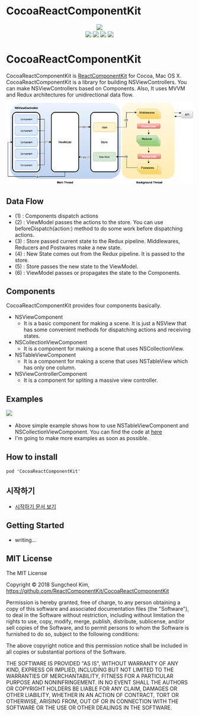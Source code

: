 # CocoaReactComponentKit

<div align="center">
	<img src="https://raw.githubusercontent.com/ReactComponentKit/ReactComponentKit/master/art/logo.png">
</div>

<div align="center">
	<img src="https://img.shields.io/badge/OSX-%3E%3D%2010.11-green.svg" />
	<img src="https://img.shields.io/badge/Swift-%3E%3D%204.2-orange.svg" />
	<img src="https://img.shields.io/cocoapods/v/CocoaReactComponentKit.svg" />
	<img src="https://img.shields.io/github/license/ReactComponentKit/CocoaReactComponentKit.svg" />
</div>


# CocoaReactComponentKit

CocoaReactComponentKit is [ReactComponentKit](https://github.com/ReactComponentKit/ReactComponentKit) for Cocoa, Mac OS X. CocoaReactComponentKit is a library for building NSViewControllers. You can make NSViewControllers based on Components. Also, It uses MVVM and Redux architectures for unidirectional data flow.

<div align="center"><img src="https://raw.githubusercontent.com/ReactComponentKit/CocoaReactComponentKit/master/art/CocoaReactComponentKit.png"></div>

## Data Flow

 * (1) : Components dispatch actions
 * (2) : ViewModel passes the actions to the store. You can use beforeDispatch(action:) method to do some work before dispatching actions.
 * (3) : Store passed current state to the Redux pipeline. Middlewares, Reducers and Postwares make a new state.
 * (4) : New State comes out from the Redux pipeline. It is passed to the store.
 * (5) : Store passes the new state to the ViewModel.
 * (6) : ViewModel passes or propagates the state to the Components.

## Components

CocoaReactComponentKit provides four components basically. 

 * NSViewComponent
 	* It is a basic component for making a scene. It is just a NSView that has some convenient methods for dispatching actions and receiving states.
 * NSCollectionViewComponent
 	* It is a component for making a scene that uses NSCollectionView.
 * NSTableViewComponent
 	* It is a component for making a scene that uses NSTableView which has only one column.
 * NSViewControllerComponent
 	* It is a component for spliting a massive view controller. 

## Examples

 ![](./art/simple_example.png)
 
 * Above simple example shows how to use NSTableViewComponent and NSCollectionViewComponent. You can find the code at [here](https://github.com/ReactComponentKit/CocoaReactComponentKit/tree/master/CocoaReactComponentKitApp/CocoaReactComponentKitApp)
 * I'm going to make more examples as soon as possible.

## How to install

```
pod 'CocoaReactComponentKit'
```

## 시작하기

 * [시작하기 문서 보기](https://github.com/ReactComponentKit/ReactComponentKit/wiki/%EC%8B%9C%EC%9E%91%ED%95%98%EA%B8%B0)

## Getting Started

 * writing...


## MIT License

The MIT License

Copyright © 2018 Sungcheol Kim, https://github.com/ReactComponentKit/CocoaReactComponentKit

Permission is hereby granted, free of charge, to any person obtaining a copy
of this software and associated documentation files (the "Software"), to deal
in the Software without restriction, including without limitation the rights
to use, copy, modify, merge, publish, distribute, sublicense, and/or sell
copies of the Software, and to permit persons to whom the Software is
furnished to do so, subject to the following conditions:

The above copyright notice and this permission notice shall be included in
all copies or substantial portions of the Software.

THE SOFTWARE IS PROVIDED "AS IS", WITHOUT WARRANTY OF ANY KIND, EXPRESS OR
IMPLIED, INCLUDING BUT NOT LIMITED TO THE WARRANTIES OF MERCHANTABILITY,
FITNESS FOR A PARTICULAR PURPOSE AND NONINFRINGEMENT. IN NO EVENT SHALL THE
AUTHORS OR COPYRIGHT HOLDERS BE LIABLE FOR ANY CLAIM, DAMAGES OR OTHER
LIABILITY, WHETHER IN AN ACTION OF CONTRACT, TORT OR OTHERWISE, ARISING FROM,
OUT OF OR IN CONNECTION WITH THE SOFTWARE OR THE USE OR OTHER DEALINGS IN
THE SOFTWARE.

